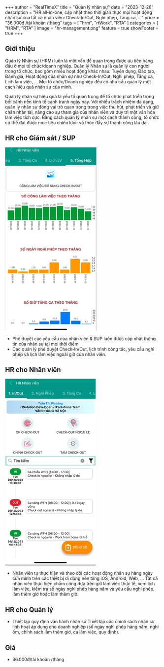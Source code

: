 +++
author = "RealTimeX"
title = "Quản lý nhân sự"
date = "2023-12-26"
description = "HR all-in-one, cập nhật theo thời gian thực mọi hoạt động nhân sự của tất cả nhân viên: Check-In/Out, Nghỉ phép, Tăng ca, ..."
price = "36.000₫ /tài khoản /tháng"
tags = [
    "hrm",
    "rtWork",
    "RTA"
]
categories = [
    "HRM",
    "RTA"
]
image = "hr-management.png"
feature = true
showFooter = true
+++

## Giới thiệu

Quản lý Nhân sự (HRM) luôn là một vấn đề quan trọng được ưu tiên hàng đầu ở mọi tổ chức/doanh nghiệp. Quản lý Nhân sự là quản lý con người trong tổ chức, bao gồm nhiều hoạt động khác nhau: Tuyển dụng, Đào tạo, Đánh giá, Hoạt động của nhân sự như Check-In/Out, Nghỉ phép, Tăng ca, Lịch làm việc, ... Mọi tổ chức/Doanh nghiệp đều có nhu cầu quản lý một cách hiệu quả nhân sự của mình. 

Quản lý nhân sự hiệu quả là yếu tố quan trọng để tổ chức phát triển trong bối cảnh nền kinh tế cạnh tranh ngày nay. Với nhiều trách nhiệm đa dạng, quản lý nhân sự đóng vai trò quan trọng trong việc thu hút, phát triển và giữ chân nhân tài, nâng cao sự tham gia của nhân viên và duy trì một văn hóa làm việc tích cực. Bằng cách quản lý nhân sự một cách thành công, tổ chức có thể đạt được mục tiêu chiến lược và thúc đẩy sự thành công lâu dài.

## HR cho Giám sát / SUP

![Dữ liệu tổng hợp SUP nhận được](hr-summary.png)

- Phê duyệt các yêu cầu của nhân viên & SUP luôn được cập nhật thông tin của nhân sự tại mọi thời điểm
- Các quản lý phê duyệt Check-In/Out, lịch trình công tác, yêu cầu nghỉ phép và lịch làm việc ngoài giờ của nhân viên.

## HR cho Nhân viên

![Giao diện Check-In/Out cho nhân viên](hr-inout.png)

- Nhân viên tự thực hiện và theo dõi các hoạt động nhân sự hàng ngày của mình trên các thiết bị di động nền tảng iOS, Android, Web, ...
Tất cả nhân viên thực hiện chấm công dựa trên giờ làm việc thực tế, xem lịch làm việc, kiểm tra số ngày nghỉ phép hàng năm và yêu cầu nghỉ phép, làm thêm giờ hoặc làm thêm giờ.

## HR cho Quản lý

- Thiết lập quy định vận hành nhân sự
Thiết lập các chính sách nhân sự linh hoạt áp dụng cho doanh nghiệp (số ngày nghỉ phép hàng năm, nghỉ ốm, chính sách làm thêm giờ, ca làm việc, quy định).


## Giá

- 36.000đ/tài khoản /tháng